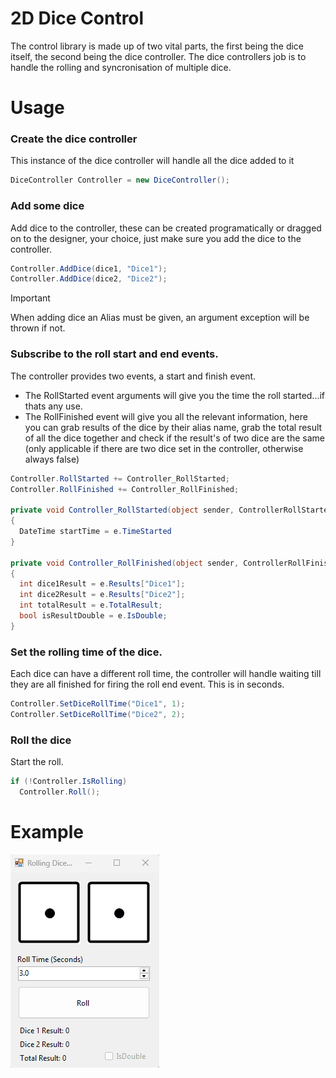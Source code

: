 # 2D Dice Control
The control library is made up of two vital parts, the first being the dice itself, the second being the dice controller. 
The dice controllers job is to handle the rolling and syncronisation of multiple dice.

# Usage
### Create the dice controller
This instance of the dice controller will handle all the dice added to it

```cs
DiceController Controller = new DiceController();
```

### Add some dice
Add dice to the controller, these can be created programatically or dragged on to the designer, your choice, just make sure you add
the dice to the controller.

```cs
Controller.AddDice(dice1, "Dice1");
Controller.AddDice(dice2, "Dice2");
```
> [!IMPORTANT]
> When adding dice an Alias must be given, an argument exception will be thrown if not.

### Subscribe to the roll start and end events.
The controller provides two events, a start and finish event. 
- The RollStarted event arguments will give you the time the roll started...if thats any use.
- The RollFinished event will give you all the relevant information, here you can grab results of the dice by their alias name, grab the total result of all the dice together
  and check if the result's of two dice are the same (only applicable if there are two dice set in the controller, otherwise always false)

```cs
Controller.RollStarted += Controller_RollStarted;
Controller.RollFinished += Controller_RollFinished;

private void Controller_RollStarted(object sender, ControllerRollStartedEventArgs e)
{
  DateTime startTime = e.TimeStarted
}

private void Controller_RollFinished(object sender, ControllerRollFinishedEventArgs e)
{
  int dice1Result = e.Results["Dice1"];
  int dice2Result = e.Results["Dice2"];
  int totalResult = e.TotalResult;
  bool isResultDouble = e.IsDouble;
}
```

### Set the rolling time of the dice.
Each dice can have a different roll time, the controller will handle waiting till they are all finished for firing the roll end event. This is in seconds.

```cs
Controller.SetDiceRollTime("Dice1", 1);
Controller.SetDiceRollTime("Dice2", 2);
```

### Roll the dice
Start the roll.

```cs
if (!Controller.IsRolling)
  Controller.Roll();
```

# Example

![alt text](https://github.com/itsjoshsmith/DiceControl/blob/master/DiceControlExample.gif?raw=true)
